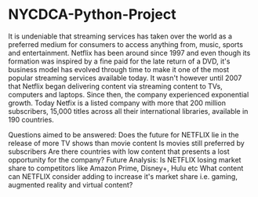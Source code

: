 # NYCDCA-Python-Project

It is undeniable that streaming services has taken over the world as a preferred medium for consumers to access anything from, music, sports and entertainment.  Netflix has been around since 1997 and even though its formation was inspired by a fine paid for the late return of a DVD, it's business model has evolved through time to make it one of the most popular streaming services available today.
It wasn't however until 2007 that Netflix began delivering content via streaming content to TVs, computers and laptops.  Since then, the company experienced exponential growth. 
Today Netfix is a listed company with more that 200 million subscribers, 15,000 titles across all their international libraries, available in 190 countries.

Questions aimed to be answered:
Does the future for NETFLIX lie in the release of more TV shows than movie content
Is movies still preferred by subscribers
Are there countries with low content that presents a lost opportunity for the company?
Future Analysis:
Is NETFLIX losing market share to competitors like Amazon Prime, Disney+, Hulu etc
What content can NETFLIX consider adding to increase it's market share i.e. gaming, augmented reality and virtual content?
